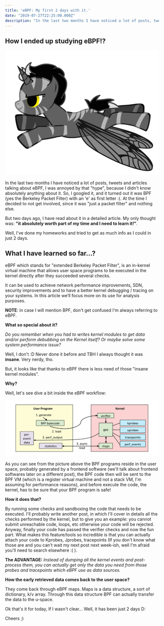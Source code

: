 ```yaml
---
title: 'eBPF: My first 2 days with it.'
date: "2019-07-27T22:25:00.000Z"
description: "In the last two months I have noticed a lot of posts, tweets and articles talking about eBPF, I was annoyed by that 'hype', because I didn't know absolutely anything about it.So, I googled it, and it turned out it was BPF (yes the Berkeley Packet Filter) with an 'e' as first letter :(. At the time I decided to not get involved, since it was 'just a packet filter' and nothing else. But..."
---
```

## How I ended up studying eBPF!?
!['ebpf_logo'](./ebpf_logo.png)

In the last two months I have noticed a lot of posts, tweets and articles talking about eBPF, I was annoyed by that "hype", because I didn't know absolutely anything about it.
So, I googled it, and it turned out it was BPF (yes the Berkeley Packet Filter) with an 'e' as first letter :(. At the time I decided to not get involved, since it was "just a packet filter" and nothing else.

But two days ago, I have read about it in a detailed article. My only thought was: **"it absolutely worth part of my time and I need to learn it!"**.

Well, I've done my homeworks and tried to get as much info as I could in just 2 days.

## What I have learned so far...?

eBPF which stands for "extended Berkeley Packet Filter", is an in-kernel virtual machine that allows user space programs to be executed in the kernel directly after they succeeded several checks.

It can be used to achieve network performance improvements, SDN, security improvements and to have a better kernel debugging / tracing on your systems.
In this article we’ll focus more on its use for analysis purposes.

**NOTE**: in case I will mention BPF, don't get confused I'm always referring to eBPF.

**What so special about it?**

*Do you remember when you had to writes kernel modules to get data and/or perform debubbing on the Kernel itself? Or maybe solve some system performance issue?*

Well, I don't :D Never done it before and TBH I always thought it was **insane**. Very nerdy, tho.

But, it looks like that thanks to eBPF there is less need of those "insane kernel modules".

**Why?**

Well, let's see dive a bit inside the eBPF workflow:

!['linux_ebpf_internals'](./linux_ebpf_internals.png)

As you can see from the picture above the BPF programs reside in the user space, probably generated by a frontend software (we'll talk about frontend softwares later on a different post), the BPF code then will be sent to the BPF VM (which is a register virtual machine and not a stack VM, I'm assuming for performance reasons), and before execute the code, the kernel, has to be sure that your BPF program is safe!

**How it does that?**

By running some checks and sandboxing the code that needs to be executed. I'll probably write another post, in which I'll cover in details all the checks performed by the kernel, but to give you an example: you cannot submit unreachable code, loops, etc otherwise your code will be rejected.
Anyway, finally your code has passed the verifier checks and now the fun part. What makes this feature/tools so incredible is that you can actually attach your code to Kprobes, Jprobes, tracepoints (If you don't know what those are and you can't wait my next post next week-ish, well I'm afraid you'll need to search elsewhere :( ).

**The ADVANTAGE:**
*Instead of dumping all the kernel events and post-process them, you can actually get only the data you need from those probes and tracepoints which eBPF use as data sources.*

**How the early retrieved data comes back to the user space?**

They come back through eBPF maps.
Maps is a data structure, a sort of dictionary, k/v array. Through this data structure BPF can actually transfer the data to the u-space.

Ok that's it for today, If I wasn't clear... Well, it has been just 2 days D:

Cheers ;)